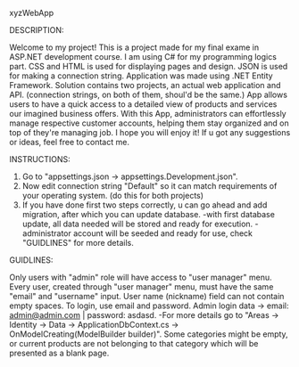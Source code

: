 ﻿xyzWebApp 



DESCRIPTION:

Welcome to my project! This is a project made for my final exame in ASP.NET development course. 
I am using C# for my programming logics part. CSS and HTML is used for displaying pages and design. JSON is used for making a connection string.
Application was made using .NET Entity Framework. 
Solution contains two projects, an actual web application and API.        (connection strings, on both of them, shoul'd be the same.)
App allows users to have a quick access to a detailed view of products and services our imagined business offers.
With this App, administrators can effortlessly manage respective customer accounts, helping them stay organized and on top of they're managing job.
I hope you will enjoy it! 
If u got any suggestions or ideas, feel free to contact me.




INSTRUCTIONS:

1. Go to "appsettings.json  ->  appsettings.Development.json".
2. Now edit connection string "Default" so it can match requirements of your operating system.            (do this for both projects)
3. If you have done first two steps correctly, u can go ahead and add migration, after which you can update database.
	-with first database update, all data needed will be stored and ready for execution.
	  -administrator account will be seeded and ready for use, check "GUIDLINES" for more details.
	    



GUIDLINES:

Only users with "admin" role will have access to "user manager" menu.
Every user, created through "user manager" menu, must have the same "email" and "username" input.
User name (nickname) field can not contain empty spaces.
To login, use email and password. 
Admin login data -> email: admin@admin.com | password: asdasd.
	-For more details go to "Areas -> Identity -> Data -> ApplicationDbContext.cs -> OnModelCreating(ModelBuilder builder)".
Some categories might be empty, or current products are not belonging to that category which will be presented as a blank page.

